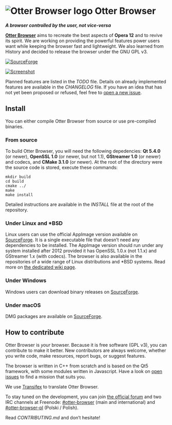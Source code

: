 # ![Otter Browser logo](resources/icons/otter-browser-64.png) Otter Browser


***A browser controlled by the user, not vice-versa***

[**Otter Browser**](https://otter-browser.org/) aims to recreate the best aspects of **Opera 12** and to revive its spirit. We are working on providing the powerful features power users want while keeping the browser fast and lightweight. We also learned from History and decided to release the browser under the GNU GPL v3.

[![SourceForge](https://img.shields.io/sourceforge/dt/otter-browser.svg)](https://sourceforge.net/projects/otter-browser/files/)

[![Screenshot](https://otter-browser.org/screenshots/1.png)](https://otter-browser.org/screenshots/)

Planned features are listed in the *TODO* file. Details on already implemented features are available in the *CHANGELOG* file. If you have an idea that has not yet been proposed or refused, feel free to [open a new issue](https://github.com/OtterBrowser/otter-browser/issues/new).

## Install

You can either compile Otter Browser from source or use pre-compiled binaries.

### From source

To build Otter Browser, you will need the following depedencies: **Qt 5.4.0** (or newer), **OpenSSL 1.0** (or newer, but not 1.1), **GStreamer 1.0** (or newer) and codecs, and **CMake 3.1.0** (or newer). At the root of the directory were the source code is stored, execute these commands:

    mkdir build
    cd build
    cmake ../
    make
    make install

Detailed instructions are available in the *INSTALL* file at the root of the repository.

### Under Linux and *BSD

Linux users can use the official AppImage version available on [SourceForge](https://sourceforge.net/projects/otter-browser/files/). It is a single executable file that doesn’t need any dependencies to be installed. The AppImage version should run under any system installed after 2012 provided it has OpenSSL 1.0.x (not 1.1.x) and GStreamer 1.x (with codecs). The browser is also available in the repositories of a wide range of Linux distributions and *BSD systems. Read more on [the dedicated wiki page](https://github.com/OtterBrowser/otter-browser/wiki/Packages).

### Under Windows

Windows users can download binary releases on [SourceForge](https://sourceforge.net/projects/otter-browser/files/).

### Under macOS

DMG packages are available on [SourceForge](https://sourceforge.net/projects/otter-browser/files/).

## How to contribute

Otter Browser is *your* browser. Because it is free software (GPL v3), you can contribute to make it better. New contributors are always welcome, whether you write code, make resources, report bugs, or suggest features.

The browser is written in C++ from scratch and is based on the Qt5 framework, with some modules written in Javascript. Have a look on [open issues](https://github.com/OtterBrowser/otter-browser/issues) to find a mission that suits you.

We use [Transifex](https://www.transifex.com/otter-browser/otter-browser/) to translate Otter Browser.

To stay tuned on the development, you can join [the official forum](http://thedndsanctuary.eu/index.php?board=9.0) and two IRC channels at Freenode: [#otter-browser](http://irc.lc/freenode/otter-browser) (main and international) and [#otter-browser-pl](http://irc.lc/freenode/otter-browser-pl) (Polski / Polish).

Read *CONTRIBUTING.md* and don’t hesitate!

